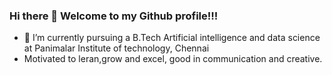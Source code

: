 ### Hi there 👋 Welcome to my Github profile!!!
- 🔭 I’m currently pursuing a B.Tech Artificial intelligence and data science at Panimalar Institute of technology, Chennai
- Motivated to leran,grow and excel, good in communication and creative.
  
  


<!--
**dharshu2323/dharshu2323** is a ✨ _special_ ✨ repository because its `README.md` (this file) appears on your GitHub profile.

Here are some ideas to get you started:

- 🔭 I’m currently pursuing a B.Tech Artificial intelligence and data science at Panimalar Institute of technology, Chennai
- 🌱 I’m currently learning ...
- 👯 I’m looking to collaborate on ...
- 🤔 I’m looking for help with ...
- 💬 Ask me about ...
- 📫 How to reach me: ...
- 😄 Pronouns: ...
- ⚡ Fun fact: ...
-->

